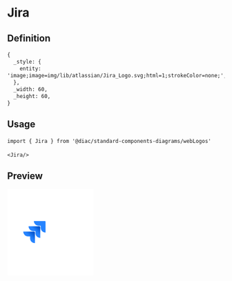 # Jira

## Definition

```
{
  _style: { 
    entity: 'image;image=img/lib/atlassian/Jira_Logo.svg;html=1;strokeColor=none;',
  },
  _width: 60,
  _height: 60,
}
```

## Usage

```
import { Jira } from '@diac/standard-components-diagrams/webLogos'

<Jira/>
```

## Preview

<img src="./jira.png" width="200"/>
